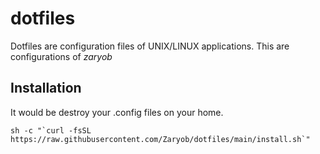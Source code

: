 # dotfiles
Dotfiles are configuration files of UNIX/LINUX applications. This are configurations of *zaryob*

## Installation
It would be destroy your .config files on your home.
```
sh -c "`curl -fsSL https://raw.githubusercontent.com/Zaryob/dotfiles/main/install.sh`"
```
